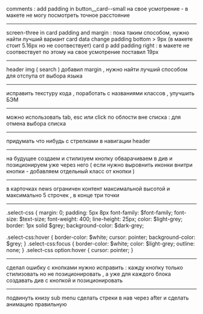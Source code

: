 comments :
add padding in button\_\_card--small на свое усмотрение - в макете не могу посмотреть точное расстояние

---

screen-three in card padding and margin : пока таким способом, нужно найти лучший вариант
card data change padding bottom > 9px (в макете стоит 5.16px но не соотвествует)
card p add padding right : в макете не соотвествует по этому на свое усмотрение поставил 19px

---

header img ( search ) добавил margin , нужно найти лучший способом для отспупа от выбора языка

---

исправить текстуру кода , поработать с названиями классов , улучшить БЭМ

---

можно использовать tab, esc или click по облости вне списка : для отмена выбора списка

---

придумать что нибудь с стрелками в навигации header

---

на будущее создаем и стилизуем кнопку обварачиваем в див и позиционируем уже через него ( если нужно выровнить иконки внитри кнопки - добавляем отдельный класс от кнопки )

---

в карточках news ограничен контент максимальной высотой и максимально 5 строчек , в конце три точки

---

<!-- style for select and option -->

.select-css {
margin: 0;
padding: 5px 8px
font-family: $font-family;
font-size: $text-size;
font-weight: 400;
line-height: 25px;
color: $light-grey;
border: 1px solid $grey;
background-color: $dark-grey;

.select-css:hover {
border-color: $white;
cursor: pointer;
background-color: $grey;
}
.select-css:focus {
border-color: $white;
color: $light-grey;
outline: none;
}
.select-css option:hover {
cursor: pointer;
}

---

сделал ошибку с кнопками нужно исправить : кажду кнопку только стилизовать но не позиционировать , а уже для каждого блока создавать див с кнопкой и позиционировать

---

подвинуть книзу sub menu 
сделать стреки в нав через after 
и сделать анимацию правильную 

